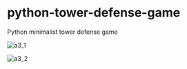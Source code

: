 # python-tower-defense-game
Python minimalist tower defense game

![a3_1](https://user-images.githubusercontent.com/23058042/113844780-30a85380-97d8-11eb-851a-810a3fb26109.png)

![a3_2](https://user-images.githubusercontent.com/23058042/113844760-2b4b0900-97d8-11eb-8e93-a94131bdafb4.png)
